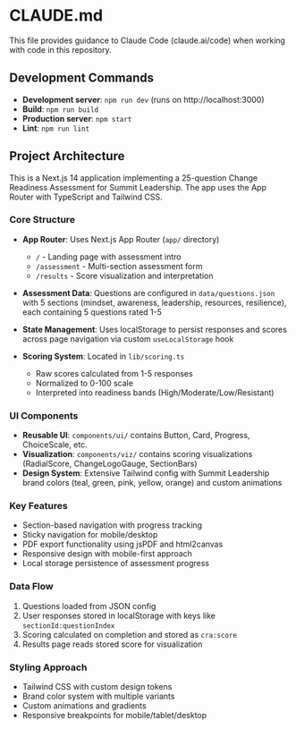 # CLAUDE.md

This file provides guidance to Claude Code (claude.ai/code) when working with code in this repository.

## Development Commands

- **Development server**: `npm run dev` (runs on http://localhost:3000)
- **Build**: `npm run build`
- **Production server**: `npm start`
- **Lint**: `npm run lint`

## Project Architecture

This is a Next.js 14 application implementing a 25-question Change Readiness Assessment for Summit Leadership. The app uses the App Router with TypeScript and Tailwind CSS.

### Core Structure

- **App Router**: Uses Next.js App Router (`app/` directory)
  - `/` - Landing page with assessment intro
  - `/assessment` - Multi-section assessment form
  - `/results` - Score visualization and interpretation

- **Assessment Data**: Questions are configured in `data/questions.json` with 5 sections (mindset, awareness, leadership, resources, resilience), each containing 5 questions rated 1-5

- **State Management**: Uses localStorage to persist responses and scores across page navigation via custom `useLocalStorage` hook

- **Scoring System**: Located in `lib/scoring.ts`
  - Raw scores calculated from 1-5 responses
  - Normalized to 0-100 scale
  - Interpreted into readiness bands (High/Moderate/Low/Resistant)

### UI Components

- **Reusable UI**: `components/ui/` contains Button, Card, Progress, ChoiceScale, etc.
- **Visualization**: `components/viz/` contains scoring visualizations (RadialScore, ChangeLogoGauge, SectionBars)
- **Design System**: Extensive Tailwind config with Summit Leadership brand colors (teal, green, pink, yellow, orange) and custom animations

### Key Features

- Section-based navigation with progress tracking
- Sticky navigation for mobile/desktop
- PDF export functionality using jsPDF and html2canvas
- Responsive design with mobile-first approach
- Local storage persistence of assessment progress

### Data Flow

1. Questions loaded from JSON config
2. User responses stored in localStorage with keys like `sectionId:questionIndex`
3. Scoring calculated on completion and stored as `cra:score`
4. Results page reads stored score for visualization

### Styling Approach

- Tailwind CSS with custom design tokens
- Brand color system with multiple variants
- Custom animations and gradients
- Responsive breakpoints for mobile/tablet/desktop